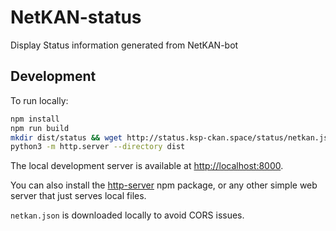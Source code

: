 # NetKAN-status
Display Status information generated from NetKAN-bot

## Development

To run locally:
```sh
npm install
npm run build
mkdir dist/status && wget http://status.ksp-ckan.space/status/netkan.json -O dist/status/netkan.json
python3 -m http.server --directory dist
```

The local development server is available at <http://localhost:8000>.

You can also install the [http-server](https://www.npmjs.com/package/http-server) npm package, or any other simple web server that just serves local files.

`netkan.json` is downloaded locally to avoid CORS issues.
